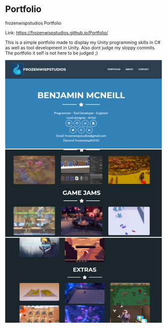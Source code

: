 # Portfolio
frozenwispstudios Portfolio 

Link: https://frozenwispstudios.github.io/Portfolio/

This is a simple portfolio made to display my Unity programming skills in C#
as well as tool development in Unity.
Also dont judge my sloppy commits. The portfolio it self is not here to be judged ;) 

![](assets/img/portfolio/portfolio1.png)
![](assets/img/portfolio/portfolio2.png)
![](assets/img/portfolio/portfolio3.png)
